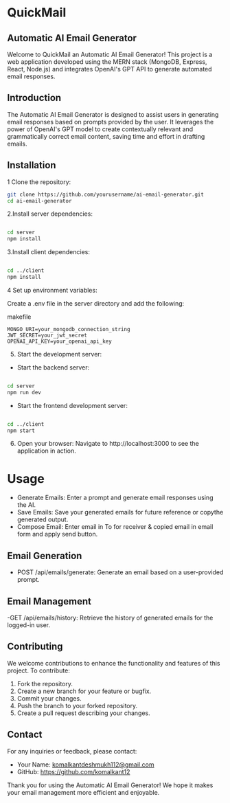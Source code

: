 
# QuickMail
## Automatic AI Email Generator


Welcome to QuickMail an Automatic AI Email Generator! This project is a web application developed using the MERN stack (MongoDB, Express, React, Node.js) and integrates OpenAI's GPT API to generate automated email responses.

## Introduction
The Automatic AI Email Generator is designed to assist users in generating email responses based on prompts provided by the user. It leverages the power of OpenAI's GPT model to create contextually relevant and grammatically correct email content, saving time and effort in drafting emails.

## Installation

1 Clone the repository:

```bash
git clone https://github.com/yourusername/ai-email-generator.git
cd ai-email-generator

```

2.Install server dependencies:

```bash

cd server
npm install
```

3.Install client dependencies:
                                     
``` bash

cd ../client
npm install
```

4 Set up environment variables:

Create a .env file in the server directory and add the following:

makefile

```
MONGO_URI=your_mongodb_connection_string
JWT_SECRET=your_jwt_secret
OPENAI_API_KEY=your_openai_api_key
```

5. Start the development server:

- Start the backend server:

```bash

cd server
npm run dev
```
- Start the frontend development server:

```bash

cd ../client
npm start
```

6. Open your browser:
Navigate to http://localhost:3000 to see the application in action.
    

# Usage

- Generate Emails: Enter a prompt and generate email responses using the AI.
- Save Emails: Save your generated emails for future reference or copythe generated output.
- Compose Email: Enter email in To for receiver & copied email in email form and apply send button.


## Email Generation
-  POST /api/emails/generate: Generate an email based on a user-provided prompt.
## Email Management
-GET /api/emails/history: Retrieve the history of generated emails for the logged-in user.

## Contributing
We welcome contributions to enhance the functionality and features of this project. To contribute:
1. Fork the repository.
2. Create a new branch for your feature or bugfix.
3. Commit your changes.
4. Push the branch to your forked repository.
5. Create a pull request describing your changes.

## Contact
For any inquiries or feedback, please contact:

- Your Name: komalkantdeshmukh112@gmail.com
- GitHub: https://github.com/komalkant12

Thank you for using the Automatic AI Email Generator! We hope it makes your email management more efficient and enjoyable.
